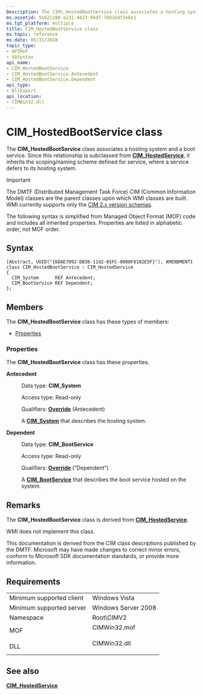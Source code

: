 ```yaml
---
Description: The CIM\_HostedBootService class associates a hosting system and a boot service. Since this relationship is subclassed from CIM\_HostedService, it inherits the scoping/naming scheme defined for service, where a service defers to its hosting system.
ms.assetid: 91621288-a231-4423-94df-7601bdf2ebe1
ms.tgt_platform: multiple
title: CIM_HostedBootService class
ms.topic: reference
ms.date: 05/31/2018
topic_type: 
- APIRef
- kbSyntax
api_name: 
- CIM_HostedBootService
- CIM_HostedBootService.Antecedent
- CIM_HostedBootService.Dependent
api_type: 
- DllExport
api_location: 
- CIMWin32.dll
---
```


# CIM\_HostedBootService class

The **CIM\_HostedBootService** class associates a hosting system and a boot service. Since this relationship is subclassed from [**CIM\_HostedService**](cim-hostedservice.md), it inherits the scoping/naming scheme defined for service, where a service defers to its hosting system.

> [!IMPORTANT]
> The DMTF (Distributed Management Task Force) CIM (Common Information Model) classes are the parent classes upon which WMI classes are built. WMI currently supports only the [CIM 2.x version schemas](https://dmtf.org/standards/cim/schemas).

 

The following syntax is simplified from Managed Object Format (MOF) code and includes all inherited properties. Properties are listed in alphabetic order, not MOF order.

## Syntax

``` syntax
[Abstract, UUID("{6DAE7092-DB36-11d2-85FC-0000F8102E5F}"), AMENDMENT]
class CIM_HostedBootService : CIM_HostedService
{
  CIM_System      REF Antecedent;
  CIM_BootService REF Dependent;
};
```

## Members

The **CIM\_HostedBootService** class has these types of members:

-   [Properties](#properties)

### Properties

The **CIM\_HostedBootService** class has these properties.

<dl> <dt>

**Antecedent**
</dt> <dd> <dl> <dt>

Data type: **CIM\_System**
</dt> <dt>

Access type: Read-only
</dt> <dt>

Qualifiers: [**Override**](/windows/desktop/WmiSdk/standard-qualifiers) (Antecedent)
</dt> </dl>

A [**CIM\_System**](cim-system.md) that describes the hosting system.

</dd> <dt>

**Dependent**
</dt> <dd> <dl> <dt>

Data type: **CIM\_BootService**
</dt> <dt>

Access type: Read-only
</dt> <dt>

Qualifiers: [**Override**](/windows/desktop/WmiSdk/standard-qualifiers) ("Dependent")
</dt> </dl>

A [**CIM\_BootService**](cim-bootservice.md) that describes the boot service hosted on the system.

</dd> </dl>

## Remarks

The **CIM\_HostedBootService** class is derived from [**CIM\_HostedService**](cim-hostedservice.md).

WMI does not implement this class.

This documentation is derived from the CIM class descriptions published by the DMTF. Microsoft may have made changes to correct minor errors, conform to Microsoft SDK documentation standards, or provide more information.

## Requirements



|                                     |                                                                                         |
|-------------------------------------|-----------------------------------------------------------------------------------------|
| Minimum supported client<br/> | Windows Vista<br/>                                                                |
| Minimum supported server<br/> | Windows Server 2008<br/>                                                          |
| Namespace<br/>                | Root\\CIMV2<br/>                                                                  |
| MOF<br/>                      | <dl> <dt>CIMWin32.mof</dt> </dl> |
| DLL<br/>                      | <dl> <dt>CIMWin32.dll</dt> </dl> |



## See also

<dl> <dt>

[**CIM\_HostedService**](cim-hostedservice.md)
</dt> </dl>

 

